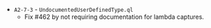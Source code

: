 - `A2-7-3` - `UndocumentedUserDefinedType.ql`
  - Fix #462 by not requiring documentation for lambda captures.
